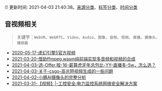 :alarm_clock: 更新时间: 2021-04-03 21:40:38。[来源分类](../README.md)、[标签分类](../TAGS.md)、[时间分类](../TIMELINE.md)

## 音视频相关


> 关键字：`WebVR`、`WebRTC`、`Video`、`Audio`、`图像`、`音频`、`视频`、`直播`、`摄像头`、`播放器`



- [2020-05-17-虚幻引擎5官方视频](https://www.ershicimi.com/p/28d9c0c525557fe3effbfffa6d76350b) 
- [2021-03-20-借助ffmpeg.wasm纯前端实现多音频和视频的合成](https://www.zhangxinxu.com/wordpress/2021/03/ffmpeg-wasm-audio-video-merge/) 
- [2021-04-03-选-Offer,按-16-薪算虎牙年总包比-YY-直播多-5w，怎么选？](https://www.v2ex.com/t/767827) 
- [2021-04-03-关于-csgo-高光短视频生成的一些问题](https://www.v2ex.com/t/767823) 
- [2021-04-02-小豚AI摄像头的完整分析](https://sec.thief.one/article_content?a_id=e5d7b19a8c5d3d53cb86c0d51ec5be51) 
- [2021-03-31-【视频】|-工控安全:电力监控系统网络安全解决方案](https://sec.thief.one/article_content?a_id=ad9f551ceb0a2be23c058f1f80ba9697) 